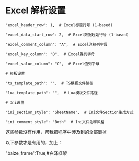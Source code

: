 # Excel 解析设置

    "excel_header_row": 1,  # Excel标题行号 (1-based)

    "excel_data_start_row": 2,  # Excel数据起始行号 (1-based)

    "excel_comment_column": "A",  # Excel注释列字母

    "excel_key_column": "B",  # Excel键列字母

    "excel_value_column": "C",  # Excel值列字母

    # 模板设置

    "ts_template_path": "",  # TS模板文件路径

    "lua_template_path": "",  # Lua模板文件路径

    # Ini设置

    "ini_section_style": "SheetName",  # Ini文件Section生成方式

    "ini_comment_style": "Both"  # Ini文件注释风格

这些参数没有作用，帮我把程序中涉及到的全部删掉

以下参数才是有用的，加上：

"baize_frame":True,#白泽框架
